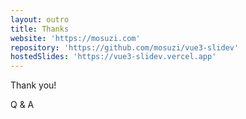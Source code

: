 ```yaml
---
layout: outro 
title: Thanks
website: 'https://mosuzi.com'
repository: 'https://github.com/mosuzi/vue3-slidev'
hostedSlides: 'https://vue3-slidev.vercel.app'
---
```


<div class="absolute left-12 top-[200px] right-12 text-center text-light-600">
  <p class="text-4xl !leading-[1.5em]">Thank you!</p>
  <p class="text-4xl !leading-[1.5em]">Q & A</p>
</div>
